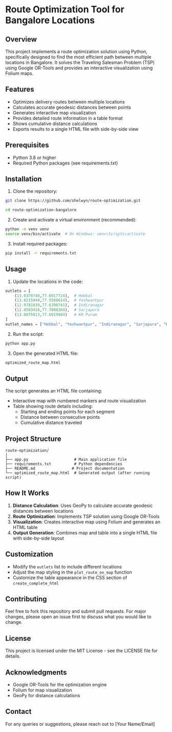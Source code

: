 # Route Optimization Tool for Bangalore Locations

## Overview
This project implements a route optimization solution using Python, specifically designed to find the most efficient path between multiple locations in Bangalore. It solves the Traveling Salesman Problem (TSP) using Google OR-Tools and provides an interactive visualization using Folium maps.

## Features
- Optimizes delivery routes between multiple locations
- Calculates accurate geodesic distances between points
- Generates interactive map visualization
- Provides detailed route information in a table format
- Shows cumulative distance calculations
- Exports results to a single HTML file with side-by-side view

## Prerequisites
- Python 3.8 or higher
- Required Python packages (see requirements.txt)

## Installation

1. Clone the repository:
```bash
git clone https://github.com/shelwyn/route-optimization.git

cd route-optimization-bangalore
```

2. Create and activate a virtual environment (recommended):
```bash
python -m venv venv
source venv/bin/activate  # On Windows: venv\Scripts\activate
```

3. Install required packages:
```bash
pip install -r requirements.txt
```

## Usage

1. Update the locations in the code:
```python
outlets = [
    (13.0378748,77.6017724),  # Hebbal
    (13.0215944,77.5508614),  # Yeshwantpur
    (12.9781839,77.6398741),  # Indiranagar
    (12.8583418,77.7808364),  # Sarjapura
    (13.0075813,77.6919984)   # KR Puram
]
outlet_names = ["Hebbal", "Yeshwantpur", "Indiranagar", "Sarjapura", "KR Puram"]
```

2. Run the script:
```bash
python app.py
```

3. Open the generated HTML file:
```bash
optimized_route_map.html
```

## Output
The script generates an HTML file containing:
- Interactive map with numbered markers and route visualization
- Table showing route details including:
  - Starting and ending points for each segment
  - Distance between consecutive points
  - Cumulative distance traveled

## Project Structure
```
route-optimization/
│
├── app.py                    # Main application file
├── requirements.txt          # Python dependencies
├── README.md                # Project documentation
└── optimized_route_map.html  # Generated output (after running script)
```

## How It Works
1. **Distance Calculation**: Uses GeoPy to calculate accurate geodesic distances between locations
2. **Route Optimization**: Implements TSP solution using Google OR-Tools
3. **Visualization**: Creates interactive map using Folium and generates an HTML table
4. **Output Generation**: Combines map and table into a single HTML file with side-by-side layout

## Customization
- Modify the `outlets` list to include different locations
- Adjust the map styling in the `plot_route_on_map` function
- Customize the table appearance in the CSS section of `create_complete_html`

## Contributing
Feel free to fork this repository and submit pull requests. For major changes, please open an issue first to discuss what you would like to change.

## License
This project is licensed under the MIT License - see the LICENSE file for details.

## Acknowledgments
- Google OR-Tools for the optimization engine
- Folium for map visualization
- GeoPy for distance calculations

## Contact
For any queries or suggestions, please reach out to [Your Name/Email]
